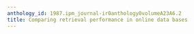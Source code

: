 ```yaml
---
anthology_id: 1987.ipm_journal-ir0anthology0volumeA23A6.2
title: Comparing retrieval performance in online data bases
---
```

